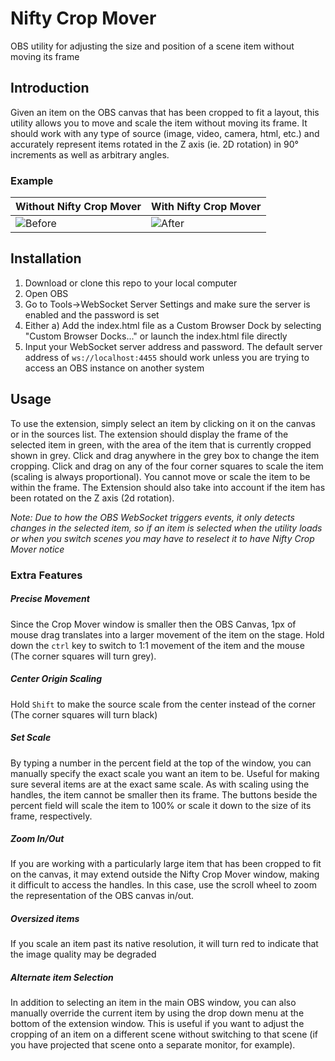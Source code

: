 # Nifty Crop Mover
OBS utility for adjusting the size and position of a scene item without moving its frame

## Introduction
Given an item on the OBS canvas that has been cropped to fit a layout, this utility allows you to move and scale the item without moving its frame. It should work with any type of source (image, video, camera, html, etc.) and accurately represent items rotated in the Z axis (ie. 2D rotation) in 90° increments as well as arbitrary angles.

### Example
Without Nifty Crop Mover | With Nifty Crop Mover
-------------------|--------------
![Before](media/crop-demo-before.gif)|![After](media/crop-demo-after.gif)

## Installation
1. Download or clone this repo to your local computer
2. Open OBS
3. Go to Tools->WebSocket Server Settings and make sure the server is enabled and the password is set
4. Either a) Add the index.html file as a Custom Browser Dock by selecting "Custom Browser Docks..." or launch the index.html file directly
5. Input your WebSocket server address and password. The default server address of `ws://localhost:4455` should work unless you are trying to access an OBS instance on another system


## Usage
To use the extension, simply select an item by clicking on it on the canvas or in the sources list. The extension should display the frame of the selected item in green, with the area of the item that is currently cropped shown in grey. Click and drag anywhere in the grey box to change the item cropping. Click and drag on any of the four corner squares to scale the item (scaling is always proportional). You cannot move or scale the item to be within the frame. The Extension should also take into account if the item has been rotated on the Z axis (2d rotation). 

*Note: Due to how the OBS WebSocket triggers events, it only detects changes in the selected item, so if an item is selected when the utility loads or when you switch scenes you may have to reselect it to have Nifty Crop Mover notice*

### Extra Features
##### Precise Movement
Since the Crop Mover window is smaller then the OBS Canvas, 1px of mouse drag translates into a larger movement of the item on the stage. Hold down the `ctrl` key to switch to 1:1 movement of the item and the mouse (The corner squares will turn grey).

##### Center Origin Scaling
Hold `Shift` to make the source scale from the center instead of the corner (The corner squares will turn black)

##### Set Scale
By typing a number in the percent field at the top of the window, you can manually specify the exact scale you want an item to be. Useful for making sure several items are at the exact same scale. As with scaling using the handles, the item cannot be smaller then its frame. The buttons beside the percent field will scale the item to 100% or scale it down to the size of its frame, respectively. 

##### Zoom In/Out
If you are working with a particularly large item that has been cropped to fit on the canvas, it may extend outside the Nifty Crop Mover window, making it difficult to access the handles. In this case, use the scroll wheel to zoom the representation of the OBS canvas in/out.

##### Oversized items
If you scale an item past its native resolution, it will turn red to indicate that the image quality may be degraded

##### Alternate item Selection
In addition to selecting an item in the main OBS window, you can also manually override the current item by using the drop down menu at the bottom of the extension window. This is useful if you want to adjust the cropping of an item on a different scene without switching to that scene (if you have projected that scene onto a separate monitor, for example).
